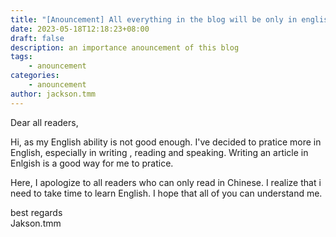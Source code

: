 ```yaml
---
title: "[Anouncement] All everything in the blog will be only in english from now on"
date: 2023-05-18T12:18:23+08:00
draft: false
description: an importance anouncement of this blog
tags: 
    - anouncement
categories:
    - anouncement 
author: jackson.tmm
---
```


Dear all readers,

Hi, as my English ability is not good enough. I've decided to pratice more in English, especially in writing , reading and speaking. Writing an article in Enlgish is a good way for me to pratice.  

Here, I apologize to all readers who can only read in Chinese. I realize that i need to take time to learn English. I hope that all of you can understand me.

best regards  
Jakson.tmm